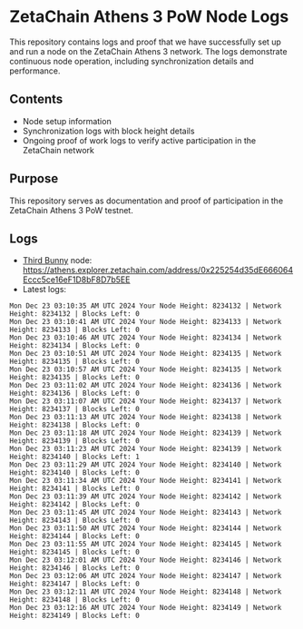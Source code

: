 # ZetaChain Athens 3 PoW Node Logs
This repository contains logs and proof that we have successfully set up and run a node on the ZetaChain Athens 3 network. The logs demonstrate continuous node operation, including synchronization details and performance.

## Contents
- Node setup information
- Synchronization logs with block height details
- Ongoing proof of work logs to verify active participation in the ZetaChain network

## Purpose
This repository serves as documentation and proof of participation in the ZetaChain Athens 3 PoW testnet.

## Logs

- [Third Bunny](https://thirdbunny.xyz/) node: https://athens.explorer.zetachain.com/address/0x225254d35dE666064Eccc5ce16eF1D8bF8D7b5EE
- Latest logs:
```
Mon Dec 23 03:10:35 AM UTC 2024 Your Node Height: 8234132 | Network Height: 8234132 | Blocks Left: 0
Mon Dec 23 03:10:41 AM UTC 2024 Your Node Height: 8234133 | Network Height: 8234133 | Blocks Left: 0
Mon Dec 23 03:10:46 AM UTC 2024 Your Node Height: 8234134 | Network Height: 8234134 | Blocks Left: 0
Mon Dec 23 03:10:51 AM UTC 2024 Your Node Height: 8234135 | Network Height: 8234135 | Blocks Left: 0
Mon Dec 23 03:10:57 AM UTC 2024 Your Node Height: 8234135 | Network Height: 8234135 | Blocks Left: 0
Mon Dec 23 03:11:02 AM UTC 2024 Your Node Height: 8234136 | Network Height: 8234136 | Blocks Left: 0
Mon Dec 23 03:11:07 AM UTC 2024 Your Node Height: 8234137 | Network Height: 8234137 | Blocks Left: 0
Mon Dec 23 03:11:13 AM UTC 2024 Your Node Height: 8234138 | Network Height: 8234138 | Blocks Left: 0
Mon Dec 23 03:11:18 AM UTC 2024 Your Node Height: 8234139 | Network Height: 8234139 | Blocks Left: 0
Mon Dec 23 03:11:23 AM UTC 2024 Your Node Height: 8234139 | Network Height: 8234140 | Blocks Left: 1
Mon Dec 23 03:11:29 AM UTC 2024 Your Node Height: 8234140 | Network Height: 8234140 | Blocks Left: 0
Mon Dec 23 03:11:34 AM UTC 2024 Your Node Height: 8234141 | Network Height: 8234141 | Blocks Left: 0
Mon Dec 23 03:11:39 AM UTC 2024 Your Node Height: 8234142 | Network Height: 8234142 | Blocks Left: 0
Mon Dec 23 03:11:45 AM UTC 2024 Your Node Height: 8234143 | Network Height: 8234143 | Blocks Left: 0
Mon Dec 23 03:11:50 AM UTC 2024 Your Node Height: 8234144 | Network Height: 8234144 | Blocks Left: 0
Mon Dec 23 03:11:55 AM UTC 2024 Your Node Height: 8234145 | Network Height: 8234145 | Blocks Left: 0
Mon Dec 23 03:12:01 AM UTC 2024 Your Node Height: 8234146 | Network Height: 8234146 | Blocks Left: 0
Mon Dec 23 03:12:06 AM UTC 2024 Your Node Height: 8234147 | Network Height: 8234147 | Blocks Left: 0
Mon Dec 23 03:12:11 AM UTC 2024 Your Node Height: 8234148 | Network Height: 8234148 | Blocks Left: 0
Mon Dec 23 03:12:16 AM UTC 2024 Your Node Height: 8234149 | Network Height: 8234149 | Blocks Left: 0
```
